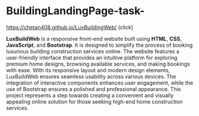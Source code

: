# BuildingLandingPage-task-

https://chetan408.github.io/LuxBuildingWeb/ (click)

**LuxBuildWeb** is a responsive front-end website built using **HTML**, **CSS**, **JavaScript**, and **Bootstrap**. It is designed to simplify the process of booking luxurious building construction services online. The website features a user-friendly interface that provides an intuitive platform for exploring premium home designs, browsing available services, and making bookings with ease. With its responsive layout and modern design elements, LuxBuildWeb ensures seamless usability across various devices. The integration of interactive components enhances user engagement, while the use of Bootstrap ensures a polished and professional appearance. This project represents a step towards creating a convenient and visually appealing online solution for those seeking high-end home construction services.

